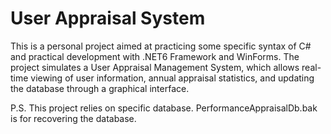 # User Appraisal System

This is a personal project aimed at practicing some specific syntax of C# and practical development with .NET6 Framework and WinForms. The project simulates a User Appraisal Management System, which allows real-time viewing of user information, annual appraisal statistics, and updating the database through a graphical interface.

P.S. This project relies on specific database. PerformanceAppraisalDb.bak is for recovering the database.
